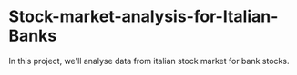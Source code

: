 # Stock-market-analysis-for-Italian-Banks
In this project, we'll analyse data from italian stock market for bank stocks.
